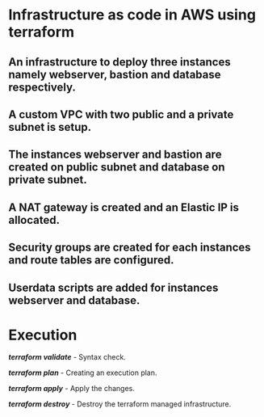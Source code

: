 # Infrastructure as code in AWS using terraform

## An infrastructure to deploy three instances namely webserver, bastion and database respectively.

## A custom VPC with two public and a private subnet is setup.

## The instances webserver and bastion are created on public subnet and database on private subnet.

## A NAT gateway is created and an Elastic IP is allocated.

## Security groups are created for each instances and route tables are configured.

## Userdata scripts are added for instances webserver and database.


Execution
=========

***terraform validate***   - Syntax check.

***terraform plan*** - Creating an execution plan.

***terraform apply*** - Apply the changes.

***terraform destroy*** - Destroy the terraform managed infrastructure.
